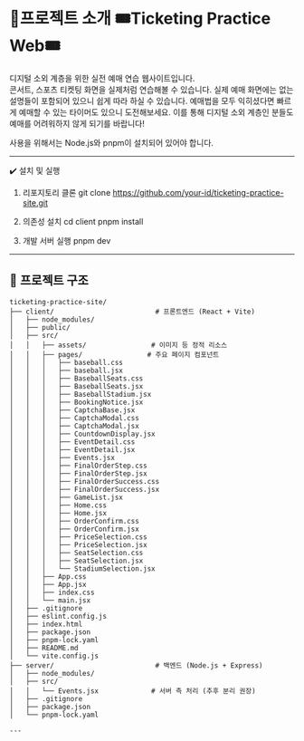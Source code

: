 # 🤩프로젝트 소개 🎟️Ticketing Practice Web🎟️

디지털 소외 계층을 위한 실전 예매 연습 웹사이트입니다.  
콘서트, 스포츠 티켓팅 화면을 실제처럼 연습해볼 수 있습니다. 
실제 예매 화면에는 없는 설명들이 포함되어 있으니 쉽게 따라 하실 수 있습니다. 
예매법을 모두 익히셨다면 빠르게 예매할 수 있는 타이머도 있으니 도전해보세요.
이를 통해 디지털 소외 계층인 분들도 예매를 어려워하지 않게 되기를 바랍니다!

사용을 위해서는 Node.js와 pnpm이 설치되어 있어야 합니다.

---

✔️ 설치 및 실행
1. 리포지토리 클론
git clone https://github.com/your-id/ticketing-practice-site.git 

2. 의존성 설치
cd client
pnpm install

3. 개발 서버 실행
pnpm dev

---

## 📁 프로젝트 구조

```plaintext
ticketing-practice-site/
├── client/                         # 프론트엔드 (React + Vite)
│   ├── node_modules/
│   ├── public/
│   ├── src/
│   │   ├── assets/                # 이미지 등 정적 리소스
│   │   ├── pages/                # 주요 페이지 컴포넌트
│   │   │   ├── baseball.css
│   │   │   ├── baseball.jsx
│   │   │   ├── BaseballSeats.css
│   │   │   ├── BaseballSeats.jsx
│   │   │   ├── BaseballStadium.jsx
│   │   │   ├── BookingNotice.jsx
│   │   │   ├── CaptchaBase.jsx
│   │   │   ├── CaptchaModal.css
│   │   │   ├── CaptchaModal.jsx
│   │   │   ├── CountdownDisplay.jsx
│   │   │   ├── EventDetail.css
│   │   │   ├── EventDetail.jsx
│   │   │   ├── Events.jsx
│   │   │   ├── FinalOrderStep.css
│   │   │   ├── FinalOrderStep.jsx
│   │   │   ├── FinalOrderSuccess.css
│   │   │   ├── FinalOrderSuccess.jsx
│   │   │   ├── GameList.jsx
│   │   │   ├── Home.css
│   │   │   ├── Home.jsx
│   │   │   ├── OrderConfirm.css
│   │   │   ├── OrderConfirm.jsx
│   │   │   ├── PriceSelection.css
│   │   │   ├── PriceSelection.jsx
│   │   │   ├── SeatSelection.css
│   │   │   ├── SeatSelection.jsx
│   │   │   └── StadiumSelection.jsx
│   │   ├── App.css
│   │   ├── App.jsx
│   │   ├── index.css
│   │   └── main.jsx
│   ├── .gitignore
│   ├── eslint.config.js
│   ├── index.html
│   ├── package.json
│   ├── pnpm-lock.yaml
│   ├── README.md
│   └── vite.config.js
├── server/                         # 백엔드 (Node.js + Express)
│   ├── node_modules/
│   ├── src/
│   │   └── Events.jsx             # 서버 측 처리 (추후 분리 권장)
│   ├── .gitignore
│   ├── package.json
│   └── pnpm-lock.yaml

---





